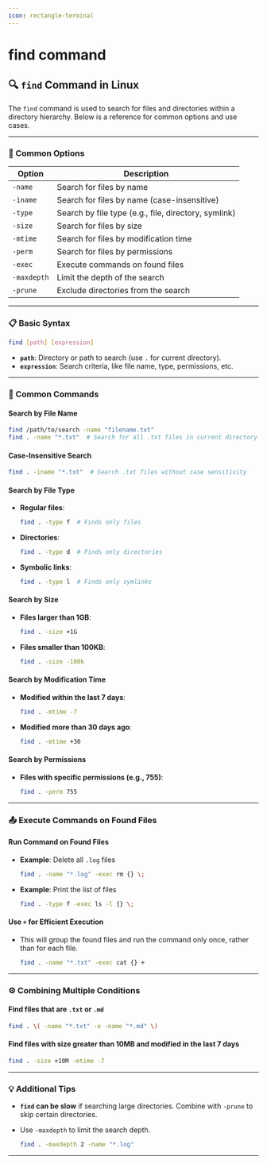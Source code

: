 ```yaml
---
icon: rectangle-terminal
---
```


# find command

## 🔍 `find` Command in Linux

The `find` command is used to search for files and directories within a directory hierarchy. Below is a reference for common options and use cases.

***

### 🧰 Common Options

| Option      | Description                                          |
| ----------- | ---------------------------------------------------- |
| `-name`     | Search for files by name                             |
| `-iname`    | Search for files by name (case-insensitive)          |
| `-type`     | Search by file type (e.g., file, directory, symlink) |
| `-size`     | Search for files by size                             |
| `-mtime`    | Search for files by modification time                |
| `-perm`     | Search for files by permissions                      |
| `-exec`     | Execute commands on found files                      |
| `-maxdepth` | Limit the depth of the search                        |
| `-prune`    | Exclude directories from the search                  |

***

### 📋 Basic Syntax

```bash
find [path] [expression]
```

* **`path`**: Directory or path to search (use `.` for current directory).
* **`expression`**: Search criteria, like file name, type, permissions, etc.

***

### 📝 Common Commands

#### Search by File Name

```bash
find /path/to/search -name "filename.txt"
find . -name "*.txt"  # Search for all .txt files in current directory
```

#### Case-Insensitive Search

```bash
find . -iname "*.txt"  # Search .txt files without case sensitivity
```

#### Search by File Type

*   **Regular files**:

    ```bash
    find . -type f  # Finds only files
    ```
*   **Directories**:

    ```bash
    find . -type d  # Finds only directories
    ```
*   **Symbolic links**:

    ```bash
    find . -type l  # Finds only symlinks
    ```

#### Search by Size

*   **Files larger than 1GB**:

    ```bash
    find . -size +1G
    ```
*   **Files smaller than 100KB**:

    ```bash
    find . -size -100k
    ```

#### Search by Modification Time

*   **Modified within the last 7 days**:

    ```bash
    find . -mtime -7
    ```
*   **Modified more than 30 days ago**:

    ```bash
    find . -mtime +30
    ```

#### Search by Permissions

*   **Files with specific permissions (e.g., 755)**:

    ```bash
    find . -perm 755
    ```

***

### 📤 Execute Commands on Found Files

#### Run Command on Found Files

*   **Example**: Delete all `.log` files

    ```bash
    find . -name "*.log" -exec rm {} \;
    ```
*   **Example**: Print the list of files

    ```bash
    find . -type f -exec ls -l {} \;
    ```

#### Use `+` for Efficient Execution

*   This will group the found files and run the command only once, rather than for each file.

    ```bash
    find . -name "*.txt" -exec cat {} +
    ```

***

### ⚙️ Combining Multiple Conditions

#### Find files that are `.txt` or `.md`

```bash
find . \( -name "*.txt" -o -name "*.md" \)
```

#### Find files with size greater than 10MB and modified in the last 7 days

```bash
find . -size +10M -mtime -7
```

***

### 💡 Additional Tips

* **`find` can be slow** if searching large directories. Combine with `-prune` to skip certain directories.
*   Use `-maxdepth` to limit the search depth.

    ```bash
    find . -maxdepth 2 -name "*.log"
    ```

***
